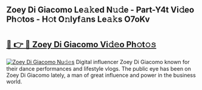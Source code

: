 ## Zoey Di Giacomo Le𝚊𝚔ed N𝚞𝚍e - Part-Y4t Vi𝚍eo Ph𝚘tos - H𝚘t O𝚗lyf𝚊ns Le𝚊𝚔s O7oKv

# <h2><a href="http://hf8fy2r.feru.top/?c=Zoey+Di+Giacomo">🔗 👉 🔴 Zoey Di Giacomo Vi𝚍𝚎o Ph𝚘t𝚘𝚜</a></h2>

[![Zoey Di Giacomo Nu𝚍𝚎s](https://i.imgur.com/0TWrTi3.gif)](http://hf8fy2r.feru.top/?c=Zoey+Di+Giacomo)
Digital influencer Zoey Di Giacomo known for their dance performances and lifestyle vlogs. The public eye has been on Zoey Di Giacomo lately, a man of great influence and power in the business world. 
